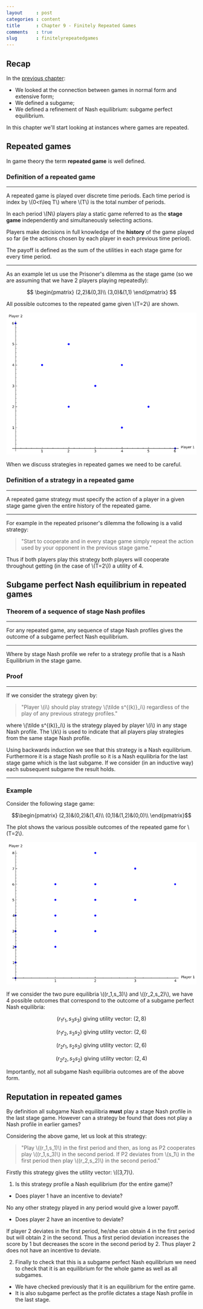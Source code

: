 ```yaml
---
layout     : post
categories : content
title      : Chapter 9 - Finitely Repeated Games
comments   : true
slug       : finitelyrepeatedgames
---
```


## Recap

In the [previous chapter]({{site.baseurl}}/Content/Chapter_08-Subgame_Perfection):

- We looked at the connection between games in normal form and extensive form;
- We defined a subgame;
- We defined a refinement of Nash equilibrium: subgame perfect equilibrium.

In this chapter we'll start looking at instances where games are repeated.

## Repeated games

In game theory the term **repeated game** is well defined.

### Definition of a repeated game

---

A repeated game is played over discrete time periods. Each time period is index by \\(0<t\leq T\\) where \\(T\\) is the total number of periods.

In each period \\(N\\) players play a static game referred to as the **stage game** independently and simultaneously selecting actions.

Players make decisions in full knowledge of the **history** of the game played so far (ie the actions chosen by each player in each previous time period).

The payoff is defined as the sum of the utilities in each stage game for every time period.

---

As an example let us use the Prisoner's dilemma as the stage game (so we are assuming that we have 2 players playing repeatedly):

$$
\begin{pmatrix}
(2,2)&(0,3)\\
(3,0)&(1,1)
\end{pmatrix}
$$

All possible outcomes to the repeated game given \\(T=2\\) are shown.

![All possible outcomes of a repeated prisoners dilemma.\label{L09-plot01}](plots/L09-plot01.png)

When we discuss strategies in repeated games we need to be careful.

### Definition of a strategy in a repeated game

---

A repeated game strategy must specify the action of a player in a given stage game given the entire history of the repeated game.

---

For example in the repeated prisoner's dilemma the following is a valid strategy:

> "Start to cooperate and in every stage game simply repeat the action used by your opponent in the previous stage game."

Thus if both players play this strategy both players will cooperate throughout getting (in the case of \\(T=2\\)) a utility of 4.

## Subgame perfect Nash equilibrium in repeated games

### Theorem of a sequence of stage Nash profiles

---

For any repeated game, any sequence of stage Nash profiles gives the outcome of a subgame perfect Nash equilibrium.

---

Where by stage Nash profile we refer to a strategy profile that is a Nash Equilibrium in the stage game.


### Proof

---

If we consider the strategy given by:

> "Player \\(i\\) should play strategy \\(\tilde s^{(k)}_i\\) regardless of the play of any previous strategy profiles."

where \\(\tilde s^{(k)}_i\\) is the strategy played by player \\(i\\) in any stage Nash profile. The \\(k\\) is used to indicate that all players play strategies from the same stage Nash profile.

Using backwards induction we see that this strategy is a Nash equilibrium. Furthermore it is a stage Nash profile so it is a Nash equilibria for the last stage game which is the last subgame. If we consider (in an inductive way) each subsequent subgame the result holds.

---


### Example

Consider the following stage game:

$$\begin{pmatrix}
(2,3)&(0,2)&(1,4)\\
(0,1)&(1,2)&(0,0)\\
\end{pmatrix}$$

The plot shows the various possible outcomes of the repeated game for \\(T=2\\).

![All possible outcomes of the repeated \\(3\times2\\) game.\label{L09-plot02}](plots/L09-plot02.png)

If we consider the two pure equilibria \\((r_1,s_3)\\) and \\((r_2,s_2)\\), we have 4 possible outcomes that correspond to the outcome of a subgame perfect Nash equilibria:

$$(r_1r_1,s_3s_3)\text{ giving utility vector: }(2,8)$$

$$(r_1r_2,s_3s_2)\text{ giving utility vector: }(2,6)$$

$$(r_2r_1,s_2s_3)\text{ giving utility vector: }(2,6)$$

$$(r_2r_2,s_2s_2)\text{ giving utility vector: }(2,4)$$

Importantly, not all subgame Nash equilibria outcomes are of the above form.

## Reputation in repeated games

By definition all subgame Nash equilibria **must** play a stage Nash profile in the last stage game. However can a strategy be found that does not play a Nash profile in earlier games?

Considering the above game, let us look at this strategy:

> "Play \\((r_1,s_1)\\) in the first period and then, as long as P2 cooperates play \\((r_1,s_3)\\) in the second period. If P2 deviates from \\(s_1\\) in the first period then play \\((r_2,s_2)\\) in the second period."

Firstly this strategy gives the utility vector: \\((3,7)\\).

1. Is this strategy profile a Nash equilibrium (for the entire game)?

- Does player 1 have an incentive to deviate?

No any other strategy played in any period would give a lower payoff.

- Does player 2 have an incentive to deviate?

If player 2 deviates in the first period, he/she can obtain 4 in the first period but will obtain 2 in the second. Thus a first period deviation increases the score by 1 but decreases the score in the second period by 2. Thus player 2 does not have an incentive to deviate.

2. Finally to check that this is a subgame perfect Nash equilibrium we need to check that it is an equilibrium for the whole game as well as all subgames.

- We have checked previously that it is an equilibrium for the entire game.
- It is also subgame perfect as the profile dictates a stage Nash profile in the last stage.
